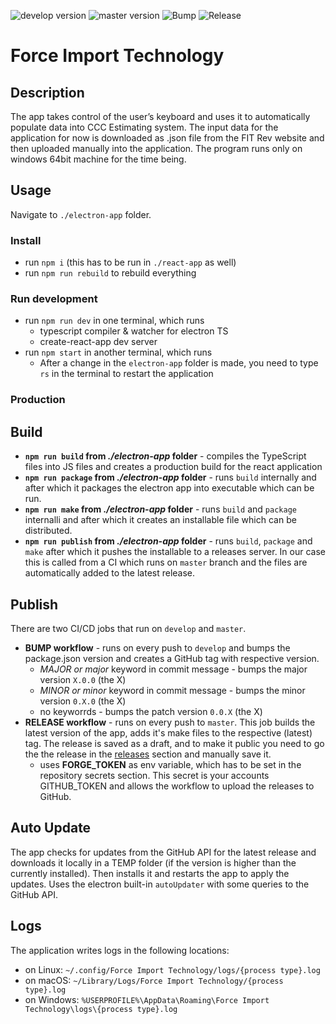![develop version](https://img.shields.io/badge/dynamic/json?color=blue&label=develop&prefix=v&query=%24.version&url=https%3A%2F%2Fraw.githubusercontent.com%2FAccedia%2Fforce-import-technology%2Fdevelop%2Felectron-app%2Fpackage.json)
![master version](https://img.shields.io/badge/dynamic/json?color=blue&label=master&prefix=v&query=%24.version&url=https%3A%2F%2Fraw.githubusercontent.com%2FAccedia%2Fforce-import-technology%2Fmaster%2Felectron-app%2Fpackage.json)
![Bump](https://github.com/Accedia/force-import-technology/actions/workflows/bump.yml/badge.svg)
![Release](https://github.com/Accedia/force-import-technology/actions/workflows/release.yml/badge.svg)

# Force Import Technology

## Description

The app takes control of the user’s keyboard and uses it to automatically populate data into CCC Estimating system. The input data for the application for now is downloaded as .json file from the FIT Rev website and then uploaded manually into the application. The program runs only on windows 64bit machine for the time being.

## Usage

Navigate to `./electron-app` folder.

### Install

- run `npm i` (this has to be run in `./react-app` as well)
- run `npm run rebuild` to rebuild everything

### Run development

- run `npm run dev` in one terminal, which runs
  - typescript compiler & watcher for electron TS
  - create-react-app dev server
- run `npm start` in another terminal, which runs
  - After a change in the `electron-app` folder is made, you need to type `rs` in the terminal to restart the application

### Production

## Build

- **`npm run build` from _./electron-app_ folder** - compiles the TypeScript files into JS files and creates a production build for the react application
- **`npm run package` from _./electron-app_ folder** - runs `build` internally and after which it packages the electron app into executable which can be run.
- **`npm run make` from _./electron-app_ folder** - runs `build` and `package` internalli and after which it creates an installable file which can be distributed.
- **`npm run publish` from _./electron-app_ folder** - runs `build`, `package` and `make` after which it pushes the installable to a releases server. In our case this is called from a CI which runs on `master` branch and the files are automatically added to the latest release.

## Publish

There are two CI/CD jobs that run on `develop` and `master`.

- **BUMP workflow** - runs on every push to `develop` and bumps the package.json version and creates a GitHub tag with respective version.
  - _MAJOR or major_ keyword in commit message - bumps the major version `X.0.0` (the X)
  - _MINOR or minor_ keyword in commit message - bumps the minor version `0.X.0` (the X)
  - no keyworrds - bumps the patch version `0.0.X` (the X)
- **RELEASE workflow** - runs on every push to `master`. This job builds the latest version of the app, adds it's make files to the respective (latest) tag. The release is saved as a draft, and to make it public you need to go the the release in the [releases](https://github.com/Accedia/force-import-technology/releases) section and manually save it.
  - uses **FORGE_TOKEN** as env variable, which has to be set in the repository secrets section. This secret is your accounts GITHUB_TOKEN and allows the workflow to upload the releases to GitHub.

## Auto Update

The app checks for updates from the GitHub API for the latest release and downloads it locally in a TEMP folder (if the version is higher than the currently installed). Then installs it and restarts the app to apply the updates. Uses the electron built-in `autoUpdater` with some queries to the GitHub API.

## Logs

The application writes logs in the following locations:

- on Linux: `~/.config/Force Import Technology/logs/{process type}.log`
- on macOS: `~/Library/Logs/Force Import Technology/{process type}.log`
- on Windows: `%USERPROFILE%\AppData\Roaming\Force Import Technology\logs\{process type}.log`
